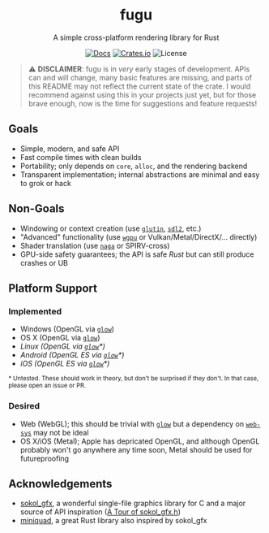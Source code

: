 <div align="center">

# fugu

A simple cross-platform rendering library for Rust

[![Docs](https://docs.rs/fugu/badge.svg)](https://docs.rs/fugu)
[![Crates.io](https://shields.io/crates/v/fugu)](https://crates.io/crates/fugu)
![License](https://shields.io/crates/l/fugu)

</div>

> :warning: **DISCLAIMER**: fugu is in *very* early stages of development. APIs can and will change, many basic features are missing, and parts of this README may not reflect the current state of the crate. I would recommend against using this in your projects just yet, but for those brave enough, now is the time for suggestions and feature requests!

## Goals

- Simple, modern, and safe API
- Fast compile times with clean builds
- Portability; only depends on `core`, `alloc`, and the rendering backend
- Transparent implementation; internal abstractions are minimal and easy to grok or hack

## Non-Goals

- Windowing or context creation (use [`glutin`](https://crates.io/crates/glutin), [`sdl2`](https://crates.io/crates/sdl2), etc.)
- "Advanced" functionality (use [`wgpu`](https://github.com/gfx-rs/wgpu) or Vulkan/Metal/DirectX/... directly)
- Shader translation (use [`naga`](https://crates.io/crates/naga) or SPIRV-cross)
- GPU-side safety guarantees; the API is safe *Rust* but can still produce crashes or UB

## Platform Support

### Implemented

- Windows (OpenGL via [`glow`](https://crates.io/crates/glow))
- OS X (OpenGL via [`glow`](https://crates.io/crates/glow))
- _Linux (OpenGL via [`glow`](https://crates.io/crates/glow)*)_
- _Android (OpenGL ES via [`glow`](https://crates.io/crates/glow)*)_
- _iOS (OpenGL ES via [`glow`](https://crates.io/crates/glow)*)_

<sub>

\* Untested. These should work in theory, but don't be surprised if they don't. In that case, please open an issue or PR.

</sub>

### Desired

- Web (WebGL); this should be trivial with [`glow`](https://crates.io/crates/glow) but a dependency on [`web-sys`](https://crates.io/crates/web-sys) may not be ideal
- OS X/iOS (Metal); Apple has depricated OpenGL, and although OpenGL probably won't go anywhere any time soon, Metal should be used for futureproofing

## Acknowledgements

- [sokol_gfx](https://github.com/floooh/sokol), a wonderful single-file graphics library for C and a major source of API inspiration ([A Tour of sokol_gfx.h](https://floooh.github.io/2017/07/29/sokol-gfx-tour.html))
- [miniquad](https://github.com/not-fl3/miniquad), a great Rust library also inspired by sokol_gfx
